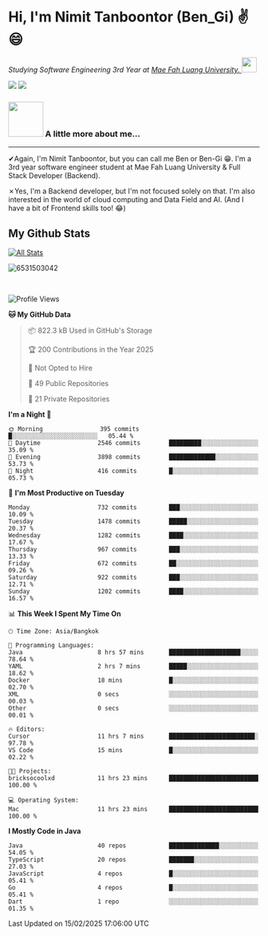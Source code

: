 # Hi, I'm Nimit Tanboontor (Ben_Gi) ✌😄
<p><em>Studying Software Engineering 3rd Year at <a href="https://en.mfu.ac.th/home.html"> Mae Fah Luang University.
</a><img src="https://media.giphy.com/media/WUlplcMpOCEmTGBtBW/giphy.gif" width="30"> </em></p>


[![](https://img.shields.io/badge/linkedin-%230077B5.svg?style=for-the-badge&logo=linkedin)]([https://www.linkedin.com/in/thanaphoom-babparn/](https://www.linkedin.com/in/nimit-tanbooutor-798139246/))
[![](https://img.shields.io/badge/Medium-12100E?style=for-the-badge&logo=medium&logoColor=white)](https://medium.com/@nimittanbooutor)

### <img src="https://media.giphy.com/media/VgCDAzcKvsR6OM0uWg/giphy.gif" width="70"> A little more about me...  

<hr> <!-- Horizontal line -->

&#10004;Again, I'm Nimit Tanboontor, but you can call me Ben or Ben-Gi 😁. I'm a 3rd year software engineer student at Mae Fah Luang University & Full Stack Developer (Backend).

&#10007;Yes, I'm a Backend developer, but I'm not focused solely on that. I'm also interested in the world of cloud computing and Data Field and AI. (And I have a bit of Frontend skills too! 😂)


## My Github Stats

[![All Stats](https://github-readme-stats.vercel.app/api?username=6531503042&show_icons=true&theme=algolia)](https://github.com/6531503042)

<p><img align="center" src="https://github-readme-streak-stats.herokuapp.com/?user=6531503042&" alt="6531503042" /></p>

<br />


<!--START_SECTION:waka-->
![Profile Views](http://img.shields.io/badge/Profile%20Views-3-blue)

**🐱 My GitHub Data** 

> 📦 822.3 kB Used in GitHub's Storage 
 > 
> 🏆 200 Contributions in the Year 2025
 > 
> 🚫 Not Opted to Hire
 > 
> 📜 49 Public Repositories 
 > 
> 🔑 21 Private Repositories 
 > 
**I'm a Night 🦉** 

```text
🌞 Morning                395 commits         █░░░░░░░░░░░░░░░░░░░░░░░░   05.44 % 
🌆 Daytime                2546 commits        █████████░░░░░░░░░░░░░░░░   35.09 % 
🌃 Evening                3898 commits        █████████████░░░░░░░░░░░░   53.73 % 
🌙 Night                  416 commits         █░░░░░░░░░░░░░░░░░░░░░░░░   05.73 % 
```
📅 **I'm Most Productive on Tuesday** 

```text
Monday                   732 commits         ███░░░░░░░░░░░░░░░░░░░░░░   10.09 % 
Tuesday                  1478 commits        █████░░░░░░░░░░░░░░░░░░░░   20.37 % 
Wednesday                1282 commits        ████░░░░░░░░░░░░░░░░░░░░░   17.67 % 
Thursday                 967 commits         ███░░░░░░░░░░░░░░░░░░░░░░   13.33 % 
Friday                   672 commits         ██░░░░░░░░░░░░░░░░░░░░░░░   09.26 % 
Saturday                 922 commits         ███░░░░░░░░░░░░░░░░░░░░░░   12.71 % 
Sunday                   1202 commits        ████░░░░░░░░░░░░░░░░░░░░░   16.57 % 
```


📊 **This Week I Spent My Time On** 

```text
🕑︎ Time Zone: Asia/Bangkok

💬 Programming Languages: 
Java                     8 hrs 57 mins       ████████████████████░░░░░   78.64 % 
YAML                     2 hrs 7 mins        █████░░░░░░░░░░░░░░░░░░░░   18.62 % 
Docker                   18 mins             █░░░░░░░░░░░░░░░░░░░░░░░░   02.70 % 
XML                      0 secs              ░░░░░░░░░░░░░░░░░░░░░░░░░   00.03 % 
Other                    0 secs              ░░░░░░░░░░░░░░░░░░░░░░░░░   00.01 % 

🔥 Editors: 
Cursor                   11 hrs 7 mins       ████████████████████████░   97.78 % 
VS Code                  15 mins             █░░░░░░░░░░░░░░░░░░░░░░░░   02.22 % 

🐱‍💻 Projects: 
bricksocoolxd            11 hrs 23 mins      █████████████████████████   100.00 % 

💻 Operating System: 
Mac                      11 hrs 23 mins      █████████████████████████   100.00 % 
```

**I Mostly Code in Java** 

```text
Java                     40 repos            ██████████████░░░░░░░░░░░   54.05 % 
TypeScript               20 repos            ███████░░░░░░░░░░░░░░░░░░   27.03 % 
JavaScript               4 repos             █░░░░░░░░░░░░░░░░░░░░░░░░   05.41 % 
Go                       4 repos             █░░░░░░░░░░░░░░░░░░░░░░░░   05.41 % 
Dart                     1 repo              ░░░░░░░░░░░░░░░░░░░░░░░░░   01.35 % 
```




 Last Updated on 15/02/2025 17:06:00 UTC
<!--END_SECTION:waka-->
